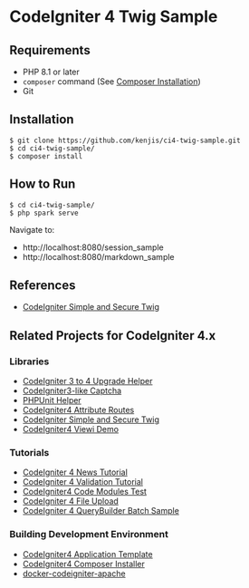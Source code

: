 # CodeIgniter 4 Twig Sample

## Requirements

- PHP 8.1 or later
- `composer` command (See [Composer Installation](https://getcomposer.org/doc/00-intro.md#installation-linux-unix-macos))
- Git

## Installation

~~~
$ git clone https://github.com/kenjis/ci4-twig-sample.git
$ cd ci4-twig-sample/
$ composer install
~~~

## How to Run

~~~
$ cd ci4-twig-sample/
$ php spark serve
~~~

Navigate to:
- http://localhost:8080/session_sample
- http://localhost:8080/markdown_sample

## References

- [CodeIgniter Simple and Secure Twig](https://github.com/kenjis/codeigniter-ss-twig)

## Related Projects for CodeIgniter 4.x

### Libraries

- [CodeIgniter 3 to 4 Upgrade Helper](https://github.com/kenjis/ci3-to-4-upgrade-helper)
- [CodeIgniter3-like Captcha](https://github.com/kenjis/ci3-like-captcha)
- [PHPUnit Helper](https://github.com/kenjis/phpunit-helper)
- [CodeIgniter4 Attribute Routes](https://github.com/kenjis/ci4-attribute-routes)
- [CodeIgniter Simple and Secure Twig](https://github.com/kenjis/codeigniter-ss-twig)
- [CodeIgniter4 Viewi Demo](https://github.com/kenjis/ci4-viewi-demo)

### Tutorials

- [CodeIgniter 4 News Tutorial](https://github.com/kenjis/ci4-news)
- [CodeIgniter 4 Validation Tutorial](https://github.com/kenjis/ci4-validation-tutorial)
- [CodeIgniter4 Code Modules Test](https://github.com/kenjis/ci4-modules-test)
- [CodeIgniter 4 File Upload](https://github.com/kenjis/ci4-file-upload)
- [CodeIgniter 4 QueryBuilder Batch Sample](https://github.com/kenjis/ci4-qb-batch-sample)

### Building Development Environment

- [CodeIgniter4 Application Template](https://github.com/kenjis/ci4-app-template)
- [CodeIgniter4 Composer Installer](https://github.com/kenjis/ci4-composer-installer)
- [docker-codeigniter-apache](https://github.com/kenjis/docker-codeigniter-apache)
